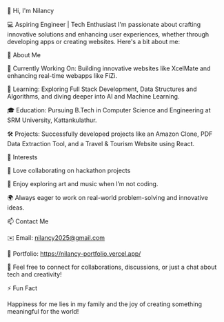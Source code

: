 👋 Hi, I'm Nilancy

💻 Aspiring Engineer | Tech Enthusiast
I'm passionate about crafting innovative solutions and enhancing user experiences, whether through developing apps or creating websites. Here's a bit about me:

🌟 About Me

🔭 Currently Working On: Building innovative websites like XcelMate and enhancing real-time webapps like FiZi.

🌱 Learning: Exploring Full Stack Development, Data Structures and Algorithms, and diving deeper into AI and Machine Learning.

🎓 Education: Pursuing B.Tech in Computer Science and Engineering at SRM University, Kattankulathur.

🛠️ Projects: Successfully developed projects like an Amazon Clone, PDF Data Extraction Tool, and a Travel & Tourism Website using React.


🌈 Interests

🤝 Love collaborating on hackathon projects 

🎨 Enjoy exploring art and  music when I’m not coding.

🌍 Always eager to work on real-world problem-solving and innovative ideas.


📫 Contact Me

✉️ Email: nilancy2025@gmail.com

💼 Portfolio: https://nilancy-portfolio.vercel.app/

💬 Feel free to connect for collaborations, discussions, or just a chat about tech and creativity!


⚡ Fun Fact

Happiness for me lies in my family and the joy of creating something meaningful for the world!







<!--
**nilancy04/nilancy04** is a ✨ _special_ ✨ repository because its `README.md` (this file) appears on your GitHub profile.

Here are some ideas to get you started:

- 🔭 I’m currently working on ...
- 🌱 I’m currently learning ...
- 👯 I’m looking to collaborate on ...
- 🤔 I’m looking for help with ...
- 💬 Ask me about ...
- 📫 How to reach me: ...
- 😄 Pronouns: ...
- ⚡ Fun fact: ...
-->
